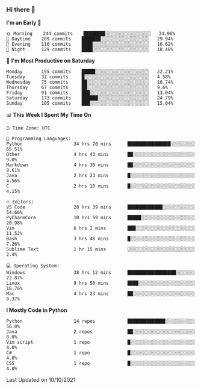 ### Hi there 👋

<!--START_SECTION:waka-->
**I'm an Early 🐤** 

```text
🌞 Morning    244 commits    ████████░░░░░░░░░░░░░░░░░   34.96% 
🌆 Daytime    209 commits    ███████░░░░░░░░░░░░░░░░░░   29.94% 
🌃 Evening    116 commits    ████░░░░░░░░░░░░░░░░░░░░░   16.62% 
🌙 Night      129 commits    ████░░░░░░░░░░░░░░░░░░░░░   18.48%

```
📅 **I'm Most Productive on Saturday** 

```text
Monday       155 commits    █████░░░░░░░░░░░░░░░░░░░░   22.21% 
Tuesday      32 commits     █░░░░░░░░░░░░░░░░░░░░░░░░   4.58% 
Wednesday    75 commits     ██░░░░░░░░░░░░░░░░░░░░░░░   10.74% 
Thursday     67 commits     ██░░░░░░░░░░░░░░░░░░░░░░░   9.6% 
Friday       91 commits     ███░░░░░░░░░░░░░░░░░░░░░░   13.04% 
Saturday     173 commits    ██████░░░░░░░░░░░░░░░░░░░   24.79% 
Sunday       105 commits    ███░░░░░░░░░░░░░░░░░░░░░░   15.04%

```


📊 **This Week I Spent My Time On** 

```text
⌚︎ Time Zone: UTC

💬 Programming Languages: 
Python                   34 hrs 20 mins      ████████████████░░░░░░░░░   65.51% 
Other                    4 hrs 43 mins       ██░░░░░░░░░░░░░░░░░░░░░░░   9.0% 
Markdown                 4 hrs 30 mins       ██░░░░░░░░░░░░░░░░░░░░░░░   8.61% 
Java                     2 hrs 23 mins       █░░░░░░░░░░░░░░░░░░░░░░░░   4.56% 
C                        2 hrs 10 mins       █░░░░░░░░░░░░░░░░░░░░░░░░   4.15%

🔥 Editors: 
VS Code                  28 hrs 39 mins      █████████████░░░░░░░░░░░░   54.66% 
PyCharmCore              10 hrs 59 mins      █████░░░░░░░░░░░░░░░░░░░░   20.98% 
Vim                      6 hrs 2 mins        ███░░░░░░░░░░░░░░░░░░░░░░   11.52% 
Bash                     3 hrs 48 mins       █░░░░░░░░░░░░░░░░░░░░░░░░   7.26% 
Sublime Text             1 hr 15 mins        ░░░░░░░░░░░░░░░░░░░░░░░░░   2.4%

💻 Operating System: 
Windows                  38 hrs 12 mins      ██████████████████░░░░░░░   72.87% 
Linux                    9 hrs 50 mins       ████░░░░░░░░░░░░░░░░░░░░░   18.76% 
Mac                      4 hrs 23 mins       ██░░░░░░░░░░░░░░░░░░░░░░░   8.37%

```

**I Mostly Code in Python** 

```text
Python                   14 repos            ██████████████░░░░░░░░░░░   56.0% 
Java                     2 repos             ██░░░░░░░░░░░░░░░░░░░░░░░   8.0% 
Vim script               1 repo              █░░░░░░░░░░░░░░░░░░░░░░░░   4.0% 
C#                       1 repo              █░░░░░░░░░░░░░░░░░░░░░░░░   4.0% 
CSS                      1 repo              █░░░░░░░░░░░░░░░░░░░░░░░░   4.0%

```



 Last Updated on 10/10/2021
<!--END_SECTION:waka-->

<!--
**e1630m/e1630m** is a ✨ _special_ ✨ repository because its `README.md` (this file) appears on your GitHub profile.

Here are some ideas to get you started:

- 🔭 I’m currently working on ...
- 🌱 I’m currently learning ...
- 👯 I’m looking to collaborate on ...
- 🤔 I’m looking for help with ...
- 💬 Ask me about ...
- 📫 How to reach me: ...
- 😄 Pronouns: ...
- ⚡ Fun fact: ...
-->
